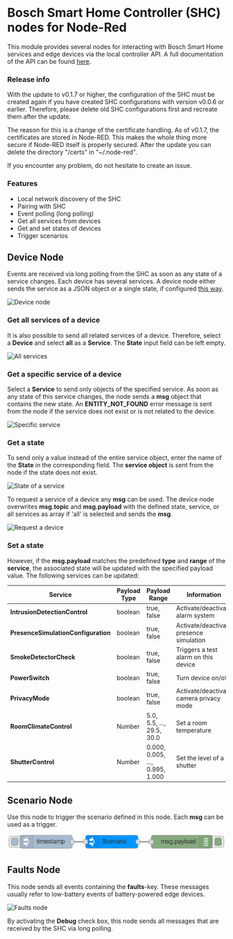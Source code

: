 # Bosch Smart Home Controller (SHC) nodes for Node-Red

This module provides several nodes for interacting with Bosch Smart Home services and edge devices via the local controller API. A full documentation of the API can be found [here](https://apidocs.bosch-smarthome.com/local/).


### Release info

With the update to v0.1.7 or higher, the configuration of the SHC must be created again if you have created SHC configurations with version v0.0.6 or earlier. Therefore, please delete old SHC configurations first and recreate them after the update. 

The reason for this is a change of the certificate handling. As of v0.1.7, the certificates are stored in Node-RED. This makes the whole thing more secure if Node-RED itself is properly secured. After the update you can delete the directory "/certs" in "~/.node-red". 

If you encounter any problem, do not hesitate to create an issue.


### Features

- Local network discovery of the SHC
- Pairing with SHC
- Event polling (long polling)
- Get all services from devices
- Get and set states of devices
- Trigger scenarios


## Device Node

Events are received via long polling from the SHC as soon as any state of a service changes. Each device has several services. A device node either sends the service as a JSON object or a single state, if configured [this way](https://github.com/hxmelab/node-red-contrib-bosch-shc/tree/4_FixClientCert#get-a-state).

![Device node](docs/device_node.png)


### Get all services of a device

It is also possible to send all related services of a device. Therefore, select a **Device** and select **all** as a **Service**. The **State** input field can be left empty.

![All services](docs/device_conf_all.png)


### Get a specific service of a device

Select a **Service** to send only objects of the specified service. As soon as any state of this service changes, the node sends a **msg** object that contains the new state. An **ENTITY_NOT_FOUND** error message is sent from the node if the service does not exist or is not related to the device. 

![Specific service](docs/device_conf_service.png)


### Get a state

To send only a value instead of the entire service object, enter the name of the **State** in the corresponding field. The **service object** is sent from the node if the state does not exist.

![State of a service](docs/device_conf_state.png)

To request a service of a device any **msg** can be used. The device node overwrites **msg.topic** and **msg.payload** with the defined state, service, or all services as array if 'all' is selected and sends the **msg**.

![Request a device](docs/device_node_request.png)

### Set a state
However, if the **msg.payload** matches the predefined **type** and **range** of the **service**, the associated state will be updated with the specified payload value. The following services can be updated:

| Service                             | Payload Type | Payload Range | Information |
|-------------------------------------|--------------|---------------|-------------|
| **IntrusionDetectionControl**       | boolean      | true, false    | Activate/deactivate alarm system |
| **PresenceSimulationConfiguration** | boolean      | true, false    | Activate/deactivate presence simulation |
| **SmokeDetectorCheck**              | boolean      | true, false    | Triggers a test alarm on this device |
| **PowerSwitch**                     | boolean      | true, false    | Turn device on/off |
| **PrivacyMode**                     | boolean      | true, false    | Activate/deactivate camera privacy mode |
| **RoomClimateControl**                  | Number       | 5.0, 5.5, ..., 29.5, 30.0       | Set a room temperature |
| **ShutterControl**                  | Number       | 0.000, 0.005, ..., 0.995, 1.000 | Set the level of a shutter |


## Scenario Node

Use this node to trigger the scenario defined in this node. Each **msg** can be used as a trigger.

![Scenario node](docs/scenario_node.png)


## Faults Node

This node sends all events containing the **faults**-key. These messages usually refer to low-battery events of battery-powered edge devices.

![Faults node](docs/faults_node.png)

By activating the **Debug** check box, this node sends all messages that are received by the SHC via long polling. 
